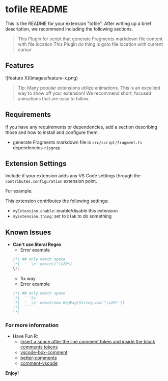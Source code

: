 # tofile README

This is the README for your extension "tofile". After writing up a brief description, we recommend including the following sections.
> This Plugin for script that generate Fragments markdown file content with file location
> This Plugin do thing is goto file location with current cursor

## Features



\!\[feature X\]\(images/feature-x.png\)

> Tip: Many popular extensions utilize animations. This is an excellent way to show off your extension! We recommend short, focused animations that are easy to follow.

## Requirements

If you have any requirements or dependencies, add a section describing those and how to install and configure them.
  - generate Fragments markdown file is `src/script/fragment.ts` dependencies `ripgrep` 

## Extension Settings

Include if your extension adds any VS Code settings through the `contributes.configuration` extension point.

For example:

This extension contributes the following settings:

* `myExtension.enable`: enable/disable this extension
* `myExtension.thing`: set to `blah` to do something

## Known Issues
  - **Can't use literal Regex**
    - Error example
    ```ts
    /*\ ## only match space
    |*|  '  \n'.match(/^\x20*/
    \*/
    ```
    - fix way
    - Error example
    ```ts
    /*\ ## only match space
    |*|  ```ts
    |*|  '  \n'.match(new RegExp(String.raw`^\x20*`))
    |*|  ```
    \*/
    ```


### For more information
- Have Fun R:
  - [Insert a space after the line comment token and inside the block comments tokens](https://github.com/microsoft/vscode/blob/e5b6f39005e6029d6655e89313c8118bfda0913f/src/vs/editor/common/config/editorOptions.ts#L1136)
  - [vscode-box-comment](https://github.com/mattkenefick/vscode-box-comment)
  - [better-comments](https://github.com/aaron-bond/better-comments)
  - [comment-vscode](https://github.com/pouyakary/comment-vscode)


**Enjoy!**
